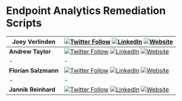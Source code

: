 # Endpoint Analytics Remediation Scripts

|**Joey Verlinden**|[![Twitter Follow](https://img.shields.io/badge/Twitter-1DA1F2?style=for-the-badge&logo=twitter&logoColor=white)](https://twitter.com/jvldn1)  [![LinkedIn](https://img.shields.io/badge/LinkedIn-0077B5?style=for-the-badge&logo=linkedin&logoColor=white)](https://www.linkedin.com/in/joeyverlinden/)  [![Website](https://img.shields.io/badge/website-000000?style=for-the-badge&logo=About.me&logoColor=white)](https://www.joeyverlinden.com/)|
|-|-|
|**Andrew Taylor**|[![Twitter Follow](https://img.shields.io/badge/Twitter-1DA1F2?style=for-the-badge&logo=twitter&logoColor=white)](https://twitter.com/AndrewTaylor_2)  [![LinkedIn](https://img.shields.io/badge/LinkedIn-0077B5?style=for-the-badge&logo=linkedin&logoColor=white)](https://www.linkedin.com/in/andrew-taylor-41707916/)  [![Website](https://img.shields.io/badge/website-000000?style=for-the-badge&logo=About.me&logoColor=white)](https://andrewstaylor.com/)|
|-|-|
|**Florian Salzmann**|[![Twitter Follow](https://img.shields.io/badge/Twitter-1DA1F2?style=for-the-badge&logo=twitter&logoColor=white)](https://twitter.com/FlorianSLZ/)  [![LinkedIn](https://img.shields.io/badge/LinkedIn-0077B5?style=for-the-badge&logo=linkedin&logoColor=white)](https://www.linkedin.com/in/fsalzmann/)  [![Website](https://img.shields.io/badge/website-000000?style=for-the-badge&logo=About.me&logoColor=white)](https://scloud.work/en/about)|
|-|-|
|**Jannik Reinhard**|[![Twitter Follow](https://img.shields.io/badge/Twitter-1DA1F2?style=for-the-badge&logo=twitter&logoColor=white)](https://twitter.com/jannik_reinhard)  [![LinkedIn](https://img.shields.io/badge/LinkedIn-0077B5?style=for-the-badge&logo=linkedin&logoColor=white)](https://www.linkedin.com/in/jannik-r/)  [![Website](https://img.shields.io/badge/website-000000?style=for-the-badge&logo=About.me&logoColor=white)](https://jannikreinhard.com/)|
